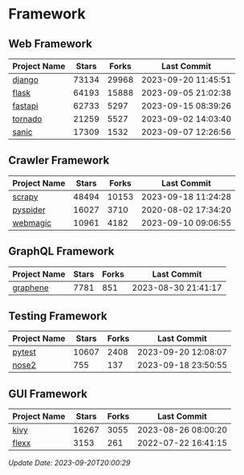 # Framework

## Web Framework
| Project Name | Stars | Forks | Last Commit |
| ------------ | ----- | ----- | ----------- |
| [django](https://github.com/django/django) | 73134 | 29968 | 2023-09-20 11:45:51 |
| [flask](https://github.com/pallets/flask) | 64193 | 15888 | 2023-09-05 21:02:38 |
| [fastapi](https://github.com/tiangolo/fastapi) | 62733 | 5297 | 2023-09-15 08:39:26 |
| [tornado](https://github.com/tornadoweb/tornado) | 21259 | 5527 | 2023-09-02 14:03:40 |
| [sanic](https://github.com/sanic-org/sanic) | 17309 | 1532 | 2023-09-07 12:26:56 |

## Crawler Framework
| Project Name | Stars | Forks | Last Commit |
| ------------ | ----- | ----- | ----------- |
| [scrapy](https://github.com/scrapy/scrapy) | 48494 | 10153 | 2023-09-18 11:24:28 |
| [pyspider](https://github.com/binux/pyspider) | 16027 | 3710 | 2020-08-02 17:34:20 |
| [webmagic](https://github.com/code4craft/webmagic) | 10961 | 4182 | 2023-09-10 09:06:55 |

## GraphQL Framework
| Project Name | Stars | Forks | Last Commit |
| ------------ | ----- | ----- | ----------- |
| [graphene](https://github.com/graphql-python/graphene) | 7781 | 851 | 2023-08-30 21:41:17 |

## Testing Framework
| Project Name | Stars | Forks | Last Commit |
| ------------ | ----- | ----- | ----------- |
| [pytest](https://github.com/pytest-dev/pytest) | 10607 | 2408 | 2023-09-20 12:08:07 |
| [nose2](https://github.com/nose-devs/nose2) | 755 | 137 | 2023-09-18 23:50:55 |

## GUI Framework
| Project Name | Stars | Forks | Last Commit |
| ------------ | ----- | ----- | ----------- |
| [kivy](https://github.com/kivy/kivy) | 16267 | 3055 | 2023-08-26 08:00:20 |
| [flexx](https://github.com/flexxui/flexx) | 3153 | 261 | 2022-07-22 16:41:15 |

*Update Date: 2023-09-20T20:00:29*